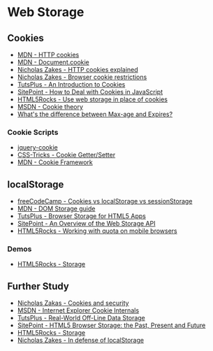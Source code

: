 Web Storage
============

Cookies
---------

- [MDN - HTTP cookies](https://developer.mozilla.org/en-US/docs/Web/HTTP/Cookies)
- [MDN - Document.cookie](https://developer.mozilla.org/en-US/docs/Web/API/document.cookie)
- [Nicholas Zakes - HTTP cookies explained](https://www.nczonline.net/blog/2009/05/05/http-cookies-explained/)
- [Nicholas Zakes - Browser cookie restrictions](https://www.nczonline.net/blog/2008/05/17/browser-cookie-restrictions/)
- [TutsPlus - An Introduction to Cookies](https://code.tutsplus.com/tutorials/an-introduction-to-cookies--net-12482)
- [SitePoint - How to Deal with Cookies in JavaScript](https://www.sitepoint.com/how-to-deal-with-cookies-in-javascript/)
- [HTML5Rocks - Use web storage in place of cookies](https://www.html5rocks.com/en/tutorials/speed/quick/#toc-webstorage)
- [MSDN - Cookie theory](https://msdn.microsoft.com/en-us/library/ms970178.aspx)
- [What's the difference between Max-age and Expires?](http://mrcoles.com/blog/cookies-max-age-vs-expires/)

### Cookie Scripts

- [jquery-cookie](https://github.com/carhartl/jquery-cookie/tree/master)
- [CSS-Tricks - Cookie Getter/Setter](https://css-tricks.com/snippets/javascript/cookie-gettersetter/)
- [MDN - Cookie Framework](https://developer.mozilla.org/en-US/docs/Web/API/Document/cookie/Simple_document.cookie_framework)

localStorage
-------------

- [freeCodeCamp - Cookies vs localStorage vs sessionStorage](https://www.youtube.com/watch?v=AwicscsvGLg)
- [MDN - DOM Storage guide](https://developer.mozilla.org/en-US/docs/Web/Guide/API/DOM/Storage)
- [TutsPlus - Browser Storage for HTML5 Apps](https://code.tutsplus.com/tutorials/browser-storage-for-html5-apps--mobile-2180)
- [SitePoint - An Overview of the Web Storage API](https://www.sitepoint.com/an-overview-of-the-web-storage-api/)
- [HTML5Rocks - Working with quota on mobile browsers](https://www.html5rocks.com/en/tutorials/offline/quota-research/)

### Demos

- [HTML5Rocks - Storage](https://www.html5rocks.com/en/features/storage#demos)

Further Study
---------------

- [Nicholas Zakas - Cookies and security](https://www.nczonline.net/blog/2009/05/12/cookies-and-security/)
- [MSDN - Internet Explorer Cookie Internals](https://blogs.msdn.microsoft.com/ieinternals/2009/08/20/internet-explorer-cookie-internals-faq/)
- [TutsPlus - Real-World Off-Line Data Storage](https://code.tutsplus.com/tutorials/real-world-off-line-data-storage--net-34063)
- [SitePoint - HTML5 Browser Storage: the Past, Present and Future](https://www.sitepoint.com/html5-browser-storage-past-present-future/)
- [HTML5Rocks - Storage](https://www.html5rocks.com/en/features/storage)
- [Nicholas Zakes - In defense of localStorage](https://www.nczonline.net/blog/2012/03/07/in-defense-of-localstorage/)
